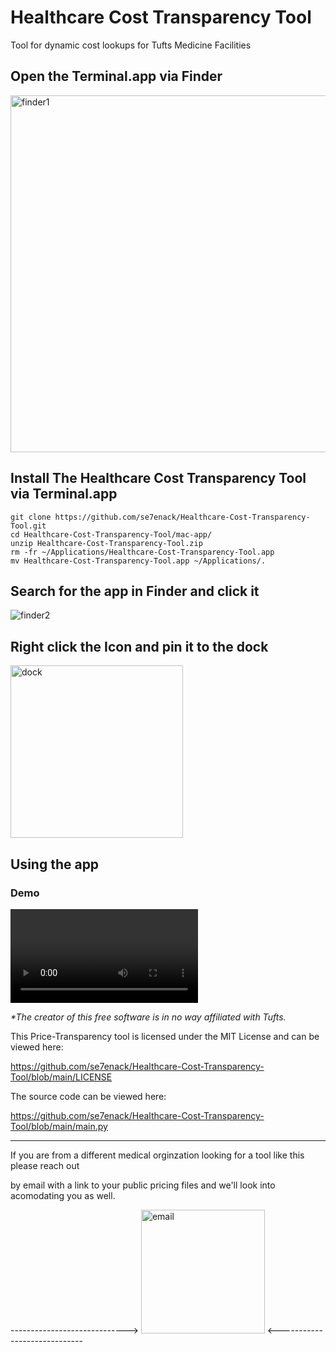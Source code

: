 # Healthcare Cost Transparency Tool 
Tool for dynamic cost lookups for Tufts Medicine Facilities

## Open the Terminal.app via Finder
<img width="571" alt="finder1" src="https://github.com/se7enack/Healthcare-Cost-Transparency-Tool/assets/18600808/04aa8170-a83f-49ee-8e9a-c647bd1120d7">


## Install The Healthcare Cost Transparency Tool via Terminal.app
```
git clone https://github.com/se7enack/Healthcare-Cost-Transparency-Tool.git
cd Healthcare-Cost-Transparency-Tool/mac-app/
unzip Healthcare-Cost-Transparency-Tool.zip
rm -fr ~/Applications/Healthcare-Cost-Transparency-Tool.app
mv Healthcare-Cost-Transparency-Tool.app ~/Applications/.
```
## Search for the app in Finder and click it
![finder2](https://github.com/se7enack/Healthcare-Cost-Transparency-Tool/assets/18600808/76b748e7-fac3-4fd6-b8d8-e3675afdeddf)


## Right click the Icon and pin it to the dock
<img width="276" alt="dock" src="https://github.com/se7enack/Healthcare-Cost-Transparency-Tool/assets/18600808/275f4ac1-766b-4f88-a512-f60fb345dc1d">


## Using the app

### Demo
<video src="https://github.com/se7enack/Healthcare-Cost-Transparency-Tool/assets/18600808/de3d4b99-5fc2-4ef5-bfc0-52d18ef77f03" controls="controls" style="max-width: 730px;"> </video>

<i>*The creator of this free software is in no way affiliated with Tufts.</i>

This Price-Transparency tool is licensed under the MIT License and can be viewed here:

https://github.com/se7enack/Healthcare-Cost-Transparency-Tool/blob/main/LICENSE

The source code can be viewed here:

https://github.com/se7enack/Healthcare-Cost-Transparency-Tool/blob/main/main.py


***
If you are from a different medical orginzation looking for a tool like this please reach out 

by email with a link to your public pricing files and we'll look into acomodating you as well.

-----------------------------> <img width="198" alt="email" src="https://github.com/se7enack/Healthcare-Cost-Transparency-Tool/assets/18600808/041925f0-6e6f-4a71-90cd-28c29865574c">
 <-----------------------------
